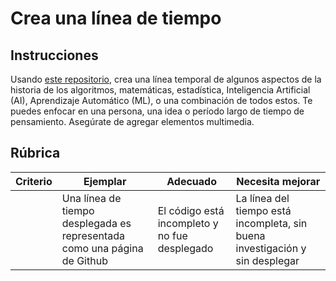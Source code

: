 # Crea una línea de tiempo

## Instrucciones

Usando [este repositorio](https://github.com/Digital-Humanities-Toolkit/timeline-builder), crea una línea temporal de algunos aspectos de la historia de los algoritmos, matemáticas, estadística, Inteligencia Artificial (AI), Aprendizaje Automático (ML), o una combinación de todos estos. Te puedes enfocar en una persona, una idea o período largo de tiempo de pensamiento. Asegúrate de agregar elementos multimedia.

## Rúbrica

| Criterio | Ejemplar                                         | Adecuado                                | Necesita mejorar                                                |
| -------- | ------------------------------------------------- | --------------------------------------- | ---------------------------------------------------------------- |
|          | Una línea de tiempo desplegada es representada como una página de Github | El código está incompleto y no fue desplegado | La línea del tiempo está incompleta, sin buena investigación y sin desplegar |
